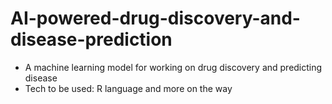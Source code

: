 # AI-powered-drug-discovery-and-disease-prediction
- A machine learning model for working on drug discovery and predicting disease
- Tech to be used: R language and more on the way

